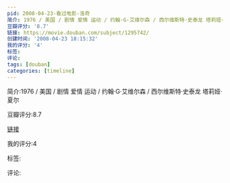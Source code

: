 ```yaml
---
pid: 2008-04-23-看过电影-洛奇
简介: 1976 / 美国 / 剧情 爱情 运动 / 约翰·G·艾维尔森 / 西尔维斯特·史泰龙 塔莉娅·夏尔
豆瓣评分: '8.7'
链接: https://movie.douban.com/subject/1295742/
创建时间: '2008-04-23 18:15:32'
我的评分: '4'
标签:
评论:
tags: [douban]
categories: [timeline]
---
```

简介:1976 / 美国 / 剧情 爱情 运动 / 约翰·G·艾维尔森 / 西尔维斯特·史泰龙 塔莉娅·夏尔

豆瓣评分:8.7

[链接](https://movie.douban.com/subject/1295742/)

我的评分:4

标签:

评论:

